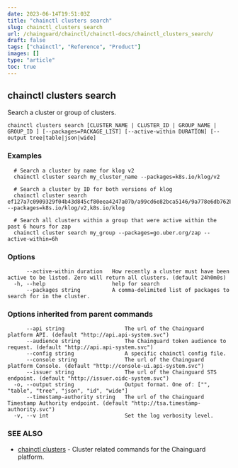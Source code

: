 ```yaml
---
date: 2023-06-14T19:51:03Z
title: "chainctl clusters search"
slug: chainctl_clusters_search
url: /chainguard/chainctl/chainctl-docs/chainctl_clusters_search/
draft: false
tags: ["chainctl", "Reference", "Product"]
images: []
type: "article"
toc: true
---
```

## chainctl clusters search

Search a cluster or group of clusters.

```
chainctl clusters search [CLUSTER_NAME | CLUSTER_ID | GROUP_NAME | GROUP_ID ] [--packages=PACKAGE_LIST] [--active-within DURATION] [--output tree|table|json|wide]
```

### Examples

```
  # Search a cluster by name for klog v2
  chainctl cluster search my_cluster_name --packages=k8s.io/klog/v2
  
  # Search a cluster by ID for both versions of klog
  chainctl cluster search ef127a7c0909329f04b43d845cf80eea4247a07b/a99cd6e82bca5146/9a778e6db762b750 --packages=k8s.io/klog/v2,k8s.io/klog
  
  # Search all clusters within a group that were active within the past 6 hours for zap
  chainctl cluster search my_group --packages=go.uber.org/zap --active-within=6h
```

### Options

```
      --active-within duration   How recently a cluster must have been active to be listed. Zero will return all clusters. (default 24h0m0s)
  -h, --help                     help for search
      --packages string          A comma-delimited list of packages to search for in the cluster.
```

### Options inherited from parent commands

```
      --api string                   The url of the Chainguard platform API. (default "http://api.api-system.svc")
      --audience string              The Chainguard token audience to request. (default "http://api.api-system.svc")
      --config string                A specific chainctl config file.
      --console string               The url of the Chainguard platform Console. (default "http://console-ui.api-system.svc")
      --issuer string                The url of the Chainguard STS endpoint. (default "http://issuer.oidc-system.svc")
  -o, --output string                Output format. One of: ["", "table", "tree", "json", "id", "wide"]
      --timestamp-authority string   The url of the Chainguard Timestamp Authority endpoint. (default "http://tsa.timestamp-authority.svc")
  -v, --v int                        Set the log verbosity level.
```

### SEE ALSO

* [chainctl clusters](/chainguard/chainctl/chainctl-docs/chainctl_clusters/)	 - Cluster related commands for the Chainguard platform.


